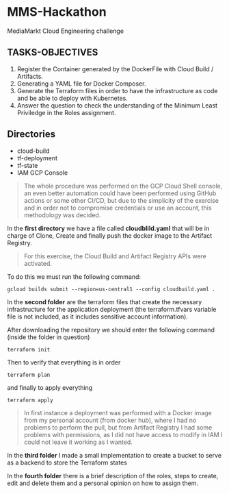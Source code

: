 
# MMS-Hackathon

MediaMarkt Cloud Engineering challenge

## TASKS-OBJECTIVES

1. Register the Container generated by the DockerFile with Cloud Build / Artifacts.   
2.  Generating a YAML file for Docker Composer.
3. Generate the Terraform files in order to have the infrastructure as code and be able to deploy with Kubernetes.
4. Answer the question to check the understanding of the Minimum Least Priviledge in the Roles assignment.

## Directories

 - cloud-build 
 - tf-deployment 
 - tf-state
 - IAM GCP Console

> The whole procedure was performed on the GCP Cloud Shell console, an
> even better automation could have been performed using GitHub actions
> or some other CI/CD, but due to the simplicity of the exercise and in
> order not to compromise credentials or use an account, this
> methodology was decided.

In the **first directory** we have a file called **cloudblild.yaml** that will be in charge of Clone, Create and finally push the docker image to the Artifact Registry.

> For this exercise, the Cloud Build and Artifact Registry APIs were activated.

To do this we must run the following command:

    gcloud builds submit --region=us-central1 --config cloudbuild.yaml .


In the **second folder** are the terraform files that create the necessary infrastructure for the application deployment (the terraform.tfvars variable file is not included, as it includes sensitive account information).

After downloading the repository we should enter the following command (inside the folder in question)

    terraform init

Then to verify that everything is in order

    terraform plan

and finally to apply everything

    terraform apply

> In first instance a deployment was performed with a Docker image from
> my personal account (from docker hub), where I had no problems to
> perform the pull, but from Artifact Registry I had some problems with
> permissions, as I did not have access to modify in IAM I could not
> leave it working as I wanted.

In the **third folder** I made a small implementation to create a bucket to serve as a backend to store the Terraform states

In the **fourth folder** there is a brief description of the roles, steps to create, edit and delete them and a personal opinion on how to assign them.

